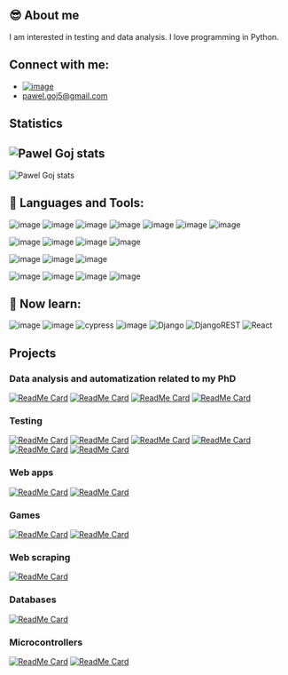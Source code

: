 
## :sunglasses: About me 

I am interested in testing and data analysis. I love programming in Python.

## Connect with me: 
 - [![image](https://img.shields.io/badge/LinkedIn-0077B5?style=for-the-badge&logo=linkedin&logoColor=white)][linkedin]
 - pawel.goj5@gmail.com

## Statistics
 <img align="center" alt="Pawel Goj stats" src="https://github-readme-stats-8yci.vercel.app/api/?username=pawelgoj&layout=compact&theme=buefy&hide_border=true" /></a> 
 ---
 <img align="center" alt="Pawel Goj stats" src="https://github-readme-stats-8yci.vercel.app/api/top-langs/?username=pawelgoj&layout=compact&theme=buefy&hide_border=true" /></a> 
 
## :wrench: Languages and Tools:
![image](https://img.shields.io/badge/Python-14354C?style=for-the-badge&logo=python&logoColor=white)
![image](https://img.shields.io/badge/JavaScript-F7DF1E?style=for-the-badge&logo=javascript&logoColor=black)
![image](https://img.shields.io/badge/HTML5-E34F26?style=for-the-badge&logo=html5&logoColor=white)
![image](https://img.shields.io/badge/CSS3-1572B6?style=for-the-badge&logo=css3&logoColor=white)
![image](https://img.shields.io/badge/VBA-blue?style=for-the-badge)
![image](https://img.shields.io/badge/C%2B%2B-00599C?style=for-the-badge&logo=c%2B%2B&logoColor=white)
![image](https://img.shields.io/badge/Kivy-black?style=for-the-badge)

![image](https://img.shields.io/badge/Selenium-black?style=for-the-badge&logo=selenium)
![image](https://img.shields.io/badge/Robot%20Framework-000000?style=for-the-badge&logo=robot-framework&logoColor=white)
![image](https://img.shields.io/badge/PyTest-white?style=for-the-badge&logo=PyTest)
![image](https://img.shields.io/badge/Behave-white?style=for-the-badge&logo=behave)

![image](https://img.shields.io/badge/Microsoft_SQL_Server-CC2927?style=for-the-badge&logo=microsoft-sql-server&logoColor=white)
![image](https://img.shields.io/badge/SQLite-blue?style=for-the-badge&logo=sqlite)
![image](https://img.shields.io/badge/MySQL-00000F?style=for-the-badge&logo=mysql&logoColor=white)

![image](https://img.shields.io/badge/GIT-black?style=for-the-badge&logo=git)
![image](https://img.shields.io/badge/Jupyter-F37626.svg?&style=for-the-badge&logo=Jupyter&logoColor=white)
![image](https://img.shields.io/badge/Ubuntu-E95420?style=for-the-badge&logo=ubuntu&logoColor=white)
![image](https://img.shields.io/badge/Markdown-000000?style=for-the-badge&logo=markdown&logoColor=white)

## :book: Now learn:
![image](https://img.shields.io/badge/Flask-000000?style=for-the-badge&logo=flask&logoColor=white)
![image](https://img.shields.io/badge/Playwright-45ba4b?style=for-the-badge&logo=Playwright&logoColor=white)
![cypress](https://img.shields.io/badge/-cypress-%23E5E5E5?style=for-the-badge&logo=cypress&logoColor=058a5e)
![image](https://img.shields.io/badge/Rust-000000?style=for-the-badge&logo=rust&logoColor=white)
![Django](https://img.shields.io/badge/django-%23092E20.svg?style=for-the-badge&logo=django&logoColor=white)
![DjangoREST](https://img.shields.io/badge/DJANGO-REST-ff1709?style=for-the-badge&logo=django&logoColor=white&color=ff1709&labelColor=gray)
![React](https://img.shields.io/badge/react-%2320232a.svg?style=for-the-badge&logo=react&logoColor=%2361DAFB)


## Projects 

### Data analysis and automatization related to my PhD
[![ReadMe Card](https://github-readme-stats-qaw7icbhu-pawelgoj.vercel.app/api/pin/?username=pawelgoj&repo=pyMayCoor)][pyMayCoor]
[![ReadMe Card](https://github-readme-stats-8yci-8bsen845y-pawelgoj.vercel.app/api/pin/?username=pawelgoj&repo=Envelope-for-QE-PH-calculations)][Envelope]
[![ReadMe Card](https://github-readme-stats-8yci-8bsen845y-pawelgoj.vercel.app/api/pin/?username=pawelgoj&repo=CDFFL-Create-data-files-for-lammps-amorphous-simulations)][CDFFL]
[![ReadMe Card](https://github-readme-stats-8yci-8bsen845y-pawelgoj.vercel.app/api/pin/?username=pawelgoj&repo=Multiplikowanie-ukladu-i-tworzenie-wiazan)][VBA]


### Testing                 
[![ReadMe Card](https://github-readme-stats-8yci.vercel.app/api/pin/?username=pawelgoj&repo=Selenium_page_object_patern_and_BDD_example)][Selenium_page_obiect_patern_nad_and_DDT_example]
[![ReadMe Card](https://github-readme-stats-8yci.vercel.app/api/pin/?username=pawelgoj&repo=testowanie_rest_api)][testowanie_rest_api]
[![ReadMe Card](https://github-readme-stats-8yci.vercel.app/api/pin/?username=pawelgoj&repo=load_testing_with_locust)][load_testing_with_locust]
[![ReadMe Card](https://github-readme-stats-8yci.vercel.app/api/pin/?username=pawelgoj&repo=Functional_testing_with_robot_framework)][Functional_testing_with_robot_framework]
[![ReadMe Card](https://github-readme-stats-8yci.vercel.app/api/pin/?username=pawelgoj&repo=Testalia-wykonane-przeze-mnie-na-kursie-i-stazu)][starz]
[![ReadMe Card](https://github-readme-stats-8yci.vercel.app/api/pin/?username=pawelgoj&repo=Cypress-exemplary-tests)][Cypress]


### Web apps
[![ReadMe Card](https://github-readme-stats-8yci.vercel.app/api/pin/?username=pawelgoj&repo=beauty_services_website)][beauty_services_website]
[![ReadMe Card](https://github-readme-stats-8yci.vercel.app/api/pin/?username=pawelgoj&repo=Weather-APP)][Weather_APP]



### Games
[![ReadMe Card](https://github-readme-stats-8yci.vercel.app/api/pin/?username=pawelgoj&repo=Rusty_Crossword)][Rusty_crossword]
[![ReadMe Card](https://github-readme-stats-8yci.vercel.app/api/pin/?username=pawelgoj&repo=Quiz-CPP)][Quiz-CPP]


### Web scraping
[![ReadMe Card](https://github-readme-stats-8yci.vercel.app/api/pin/?username=pawelgoj&repo=exemplary_scraping_project)][scraping]


### Databases
[![ReadMe Card](https://github-readme-stats-8yci.vercel.app/api/pin/?username=pawelgoj&repo=TSQL_Test_case_database)][TSQL]


### Microcontrollers
[![ReadMe Card](https://github-readme-stats-8yci.vercel.app/api/pin/?username=pawelgoj&repo=rgb_led_color_change)][rgb_led_color_change]
[![ReadMe Card](https://github-readme-stats-8yci.vercel.app/api/pin/?username=pawelgoj&repo=RGB_LEDs_controler)][RGB_LEDs_controler]


[Rusty_crossword]: https://github.com/pawelgoj/Rusty_Crossword

[Functional_testing_with_robot_framework]: https://github.com/pawelgoj/Functional_testing_with_robot_framework

[Envelope]: https://github.com/pawelgoj/Envelope-for-QE-PH-calculations

[CDFFL]: https://github.com/pawelgoj/CDFFL-Create-data-files-for-lammps-amorphous-simulations

[Weather_APP]: https://github.com/pawelgoj/Weather-APP

[Quiz-CPP]: https://github.com/pawelgoj/Quiz-CPP

[linkedin]: https://linkedin.com/in/paweł-goj-1b7300160

[VBA]: https://github.com/pawelgoj/Multiplikowanie-ukladu-i-tworzenie-wiazan

[scraping]: https://github.com/pawelgoj/exemplary_scraping_project

[pyMayCoor]: https://github.com/pawelgoj/pyMayCoor

[TSQL]: https://github.com/pawelgoj/TSQL_Test_case_database

[Cypress]: https://github.com/pawelgoj/Cypress-exemplary-tests

[rgb_led_color_change]: https://github.com/pawelgoj/rgb_led_color_change

[RGB_LEDs_controler]: https://github.com/pawelgoj/RGB_LEDs_controler

[Selenium_page_obiect_patern_nad_and_DDT_example]: https://github.com/pawelgoj/Selenium_page_object_patern_and_BDD_example

[testowanie_rest_api]: https://github.com/pawelgoj/testowanie_rest_api

[load_testing_with_locust]: https://github.com/pawelgoj/load_testing_with_locust

[beauty_services_website]: https://github.com/pawelgoj/beauty_services_website

[starz]: https://github.com/pawelgoj/Testalia-wykonane-przeze-mnie-na-kursie-i-stazu
